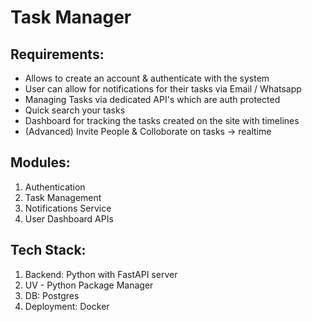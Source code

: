 # Task Manager

## Requirements:

* Allows to create an account & authenticate with the system
* User can allow for notifications for their tasks via Email / Whatsapp 
* Managing Tasks via dedicated API's which are auth protected
* Quick search your tasks
* Dashboard for tracking the tasks created on the site with timelines
* (Advanced) Invite People & Colloborate on tasks -> realtime

## Modules:
1. Authentication
2. Task Management
3. Notifications Service
4. User Dashboard APIs


## Tech Stack:
1. Backend: Python with FastAPI server
2. UV - Python Package Manager 
3. DB: Postgres
4. Deployment: Docker